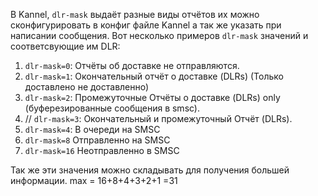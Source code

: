В Kannel,  `dlr-mask` выдаёт разные виды отчётов их можно сконфигурировать в конфиг файле Kannel а так же указать при написании сообщения.
Вот несколько примеров `dlr-mask` значений и соответсвующие им DLR:

1.  `dlr-mask=0`: Отчёты об доставке не отправляются.
2.  `dlr-mask=1`: Окончательный отчёт о доставке (DLRs) (Только доставлено не доставленно)
3.  `dlr-mask=2`: Промежуточные Отчёты о доставке (DLRs) only (буферезированные сообщения в smsc).
4.  // `dlr-mask=3`: Окончательный и промежуточный Отчёт (DLRs).
5.  `dlr-mask=4`: В очереди на SMSC
6.  `dlr-mask=8` Отправленно на SMSC
7.  `dlr-mask=16` Неотправленно в SMSC

Так же эти значения можно складывать для получения большей информации. max = 16+8+4+3+2+1 =31
